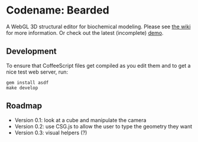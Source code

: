 # Codename: Bearded

A WebGL 3D structural editor for biochemical modeling. Please see [the wiki][] for more information. Or check out the latest (incomplete) [demo][].

  [the wiki]: https://github.com/ariofrio/bearded/wiki
  [demo]: http://ariofrio.github.com/bearded

## Development

To ensure that CoffeeScript files get compiled as you edit them and to get
a nice test web server, run:

    gem install asdf
    make develop

## Roadmap

 - Version 0.1: look at a cube and manipulate the camera
 - Version 0.2: use CSG.js to allow the user to type the geometry they want
 - Version 0.3: visual helpers (?)

